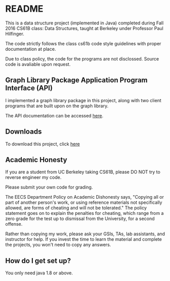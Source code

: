 # README #

This is a data structure project (implemented in Java) completed during Fall 2016 CS61B class: Data Structures, taught at Berkeley under Professor Paul Hilfinger. 

The code strictly follows the class cs61b code style guidelines with proper documentation at place.

Due to class policy, the code for the programs are not disclossed. Source code is avaliable upon request.

## Graph Library Package Application Program Interface (API) ##
I implemented a graph library package in this project, along with two client programs that are built upon on the graph library.

The API documentation can be accessed [here](https://tugan0329.bitbucket.io/docs/graph/).

## Downloads ##
To download this project, click [here](http://tugan0329.bitbucket.io/downloads/cs61b/graph.zip)

## Academic Honesty ##
If you are a student from UC Berkeley taking CS61B, please DO NOT try to reverse engineer my code. 

Please submit your own code for grading.

The EECS Department Policy on Academic Dishonesty says, "Copying all or part of another person's work, or using reference materials not specifically allowed, are forms of cheating and will not be tolerated." The policy statement goes on to explain the penalties for cheating, which range from a zero grade for the test up to dismissal from the University, for a second offense.

Rather than copying my work, please ask your GSIs, TAs, lab assistants, and instructor for help. If you invest the time to learn the material and complete the projects, you won't need to copy any answers.


## How do I get set up? ##

You only need java 1.8 or above.

